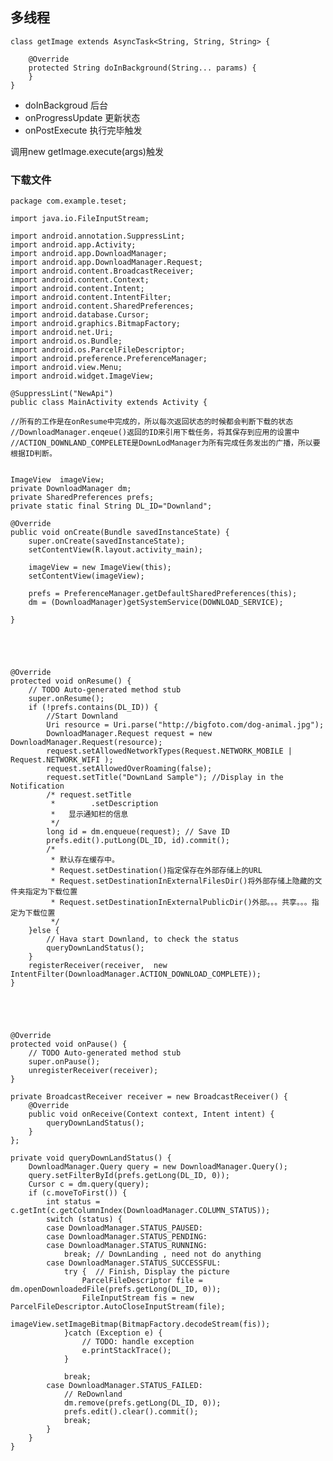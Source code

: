 ## 多线程

	class getImage extends AsyncTask<String, String, String> {

		@Override
		protected String doInBackground(String... params) {
		}
    }
    
 - doInBackgroud  后台
 - onProgressUpdate 更新状态
 - onPostExecute 执行完毕触发
 
 调用new getImage.execute(args)触发



### 下载文件

	package com.example.teset;
	
	import java.io.FileInputStream;
	
	import android.annotation.SuppressLint;
	import android.app.Activity;
	import android.app.DownloadManager;
	import android.app.DownloadManager.Request;
	import android.content.BroadcastReceiver;
	import android.content.Context;
	import android.content.Intent;
	import android.content.IntentFilter;
	import android.content.SharedPreferences;
	import android.database.Cursor;
	import android.graphics.BitmapFactory;
	import android.net.Uri;
	import android.os.Bundle;
	import android.os.ParcelFileDescriptor;
	import android.preference.PreferenceManager;
	import android.view.Menu;
	import android.widget.ImageView;
	
	@SuppressLint("NewApi")
	public class MainActivity extends Activity {
	
	//所有的工作是在onResume中完成的，所以每次返回状态的时候都会判断下载的状态
	//DownloadManager.enqeue()返回的ID来引用下载任务，将其保存到应用的设置中
	//ACTION_DOWNLAND_COMPELETE是DownLodManager为所有完成任务发出的广播，所以要根据ID判断。
	

	ImageView  imageView;
	private DownloadManager dm;
	private SharedPreferences prefs;
	private static final String DL_ID="Downland";
	
    @Override
    public void onCreate(Bundle savedInstanceState) {
        super.onCreate(savedInstanceState);
        setContentView(R.layout.activity_main);
        
        imageView = new ImageView(this);
        setContentView(imageView);
        
        prefs = PreferenceManager.getDefaultSharedPreferences(this);
        dm = (DownloadManager)getSystemService(DOWNLOAD_SERVICE);
            
    }
    
   
    
    

    @Override
	protected void onResume() {
		// TODO Auto-generated method stub
		super.onResume();
		if (!prefs.contains(DL_ID)) {
			//Start Downland
			Uri resource = Uri.parse("http://bigfoto.com/dog-animal.jpg");
			DownloadManager.Request request = new DownloadManager.Request(resource);
			request.setAllowedNetworkTypes(Request.NETWORK_MOBILE | Request.NETWORK_WIFI );
			request.setAllowedOverRoaming(false);
			request.setTitle("DownLand Sample"); //Display in the Notification
			/* request.setTitle
			 *        .setDescription
			 *   显示通知栏的信息
			 */
			long id = dm.enqueue(request); // Save ID
			prefs.edit().putLong(DL_ID, id).commit(); 
			/*
			 * 默认存在缓存中。
			 * Request.setDestination()指定保存在外部存储上的URL
			 * Request.setDestinationInExternalFilesDir()将外部存储上隐藏的文件夹指定为下载位置
			 * Request.setDestinationInExternalPublicDir()外部。。。共享。。。指定为下载位置
			 */
		}else {
			// Hava start Downland, to check the status
			queryDownLandStatus();
		}
		registerReceiver(receiver,  new IntentFilter(DownloadManager.ACTION_DOWNLOAD_COMPLETE));
	}





	@Override
	protected void onPause() {
		// TODO Auto-generated method stub
		super.onPause();
		unregisterReceiver(receiver);
	}

	private BroadcastReceiver receiver = new BroadcastReceiver() {
		@Override
		public void onReceive(Context context, Intent intent) {
			queryDownLandStatus();
		}
	};
	
	private void queryDownLandStatus() {
		DownloadManager.Query query = new DownloadManager.Query();
		query.setFilterById(prefs.getLong(DL_ID, 0));
		Cursor c = dm.query(query);
		if (c.moveToFirst()) {
			int status = c.getInt(c.getColumnIndex(DownloadManager.COLUMN_STATUS));
			switch (status) {		
			case DownloadManager.STATUS_PAUSED:
			case DownloadManager.STATUS_PENDING:
			case DownloadManager.STATUS_RUNNING:
				break; // DownLanding , need not do anything
			case DownloadManager.STATUS_SUCCESSFUL:
				try {  // Finish, Display the picture
					ParcelFileDescriptor file = dm.openDownloadedFile(prefs.getLong(DL_ID, 0));
					FileInputStream fis = new ParcelFileDescriptor.AutoCloseInputStream(file);
					imageView.setImageBitmap(BitmapFactory.decodeStream(fis));
				}catch (Exception e) {
					// TODO: handle exception
					e.printStackTrace();
				}
				
				break;
			case DownloadManager.STATUS_FAILED:
				// ReDownland
				dm.remove(prefs.getLong(DL_ID, 0));
				prefs.edit().clear().commit();
				break;
			}
		}
	}

